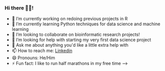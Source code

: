 ### Hi there 👋🏾!

- 🔭 I’m currently working on redoing previous projects in R
- 🌱 I’m currently learning Python techniques for data science and machine learning
- 👯 I’m looking to collaborate on bioinformatic research projects!
- 🤔 I’m looking for help with starting my very first data science project
- 💬 Ask me about anything you'd like a little extra help with
- 📫 How to reach me: [Linkedin](https://www.linkedin.com/in/arlen-gyden/)
- 😄 Pronouns: He/Him
- ⚡ Fun fact: I like to run half marathons in my free time
-->
